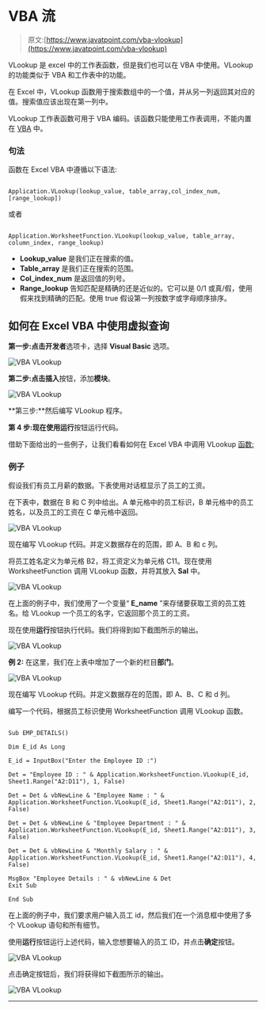 # VBA 流

> 原文:[https://www.javatpoint.com/vba-vlookup](https://www.javatpoint.com/vba-vlookup)

VLookup 是 excel 中的工作表函数，但是我们也可以在 VBA 中使用。VLookup 的功能类似于 VBA 和工作表中的功能。

在 Excel 中，VLookup 函数用于搜索数组中的一个值，并从另一列返回其对应的值。搜索值应该出现在第一列中。

VLookup 工作表函数可用于 VBA 编码。该函数只能使用工作表调用，不能内置在 [VBA](https://www.javatpoint.com/vba) 中。

### 句法

函数在 Excel VBA 中遵循以下语法:

```

Application.VLookup(lookup_value, table_array,col_index_num, [range_lookup]) 

```

或者

```

Application.WorksheetFunction.VLookup(lookup_value, table_array, column_index, range_lookup)

```

*   **Lookup_value** 是我们正在搜索的值。
*   **Table_array** 是我们正在搜索的范围。
*   **Col_index_num** 是返回值的列号。
*   **Range_lookup** 告知匹配是精确的还是近似的。它可以是 0/1 或真/假，使用假来找到精确的匹配。使用 true 假设第一列按数字或字母顺序排序。

## 如何在 Excel VBA 中使用虚拟查询

**第一步:**点击**开发者**选项卡，选择 **Visual Basic** 选项。

![VBA VLookup](../Images/ea6adf7553649cced395f27988445483.png)

**第二步:**点击**插入**按钮，添加**模块**。

![VBA VLookup](../Images/1286b5c0dca248ef983de05824925a5e.png)

**第三步:**然后编写 VLookup 程序。

**第 4 步:**现在使用**运行**按钮运行代码。

借助下面给出的一些例子，让我们看看如何在 Excel VBA 中调用 VLookup [函数:](https://www.javatpoint.com/vba-functions)

### 例子

假设我们有员工月薪的数据。下表使用对话框显示了员工的工资。

在下表中，数据在 B 和 C 列中给出。A 单元格中的员工标识，B 单元格中的员工姓名，以及员工的工资在 C 单元格中返回。

![VBA VLookup](../Images/ab90e16764d06d9bbe080c6a27ed3085.png)

现在编写 VLookup 代码。并定义数据存在的范围，即 A、B 和 c 列。

将员工姓名定义为单元格 B2，将工资定义为单元格 C11。现在使用 WorksheetFunction 调用 VLookup 函数，并将其放入 **Sal** 中。

![VBA VLookup](../Images/e962077ee8fd1f940d6324a58a312a33.png)

在上面的例子中，我们使用了一个变量“ **E_name** ”来存储要获取工资的员工姓名。给 VLookup 一个员工的名字，它返回那个员工的工资。

现在使用**运行**按钮执行代码。我们将得到如下截图所示的输出。

![VBA VLookup](../Images/921a246696bff9ea70124aa52eb84a2f.png)

**例 2:** 在这里，我们在上表中增加了一个新的栏目**部门**。

![VBA VLookup](../Images/d82e898243f4beb1974ece980873fff8.png)

现在编写 VLookup 代码。并定义数据存在的范围，即 A、B、C 和 d 列。

编写一个代码，根据员工标识使用 WorksheetFunction 调用 VLookup 函数。

```

Sub EMP_DETAILS()

Dim E_id As Long

E_id = InputBox("Enter the Employee ID :")

Det = "Employee ID : " & Application.WorksheetFunction.VLookup(E_id, Sheet1.Range("A2:D11"), 1, False)

Det = Det & vbNewLine & "Employee Name : " & Application.WorksheetFunction.VLookup(E_id, Sheet1.Range("A2:D11"), 2, False)

Det = Det & vbNewLine & "Employee Department : " & Application.WorksheetFunction.VLookup(E_id, Sheet1.Range("A2:D11"), 3, False)

Det = Det & vbNewLine & "Monthly Salary : " & Application.WorksheetFunction.VLookup(E_id, Sheet1.Range("A2:D11"), 4, False)

MsgBox "Employee Details : " & vbNewLine & Det
Exit Sub

End Sub

```

在上面的例子中，我们要求用户输入员工 id，然后我们在一个消息框中使用了多个 VLookup 语句和所有细节。

使用**运行**按钮运行上述代码，输入您想要输入的员工 ID，并点击**确定**按钮。

![VBA VLookup](../Images/a3c83eb58a69c5c6a208078fa4ce9794.png)

点击确定按钮后，我们将获得如下截图所示的输出。

![VBA VLookup](../Images/1570d5a7060ef39bc3c970a554dab84b.png)

* * *